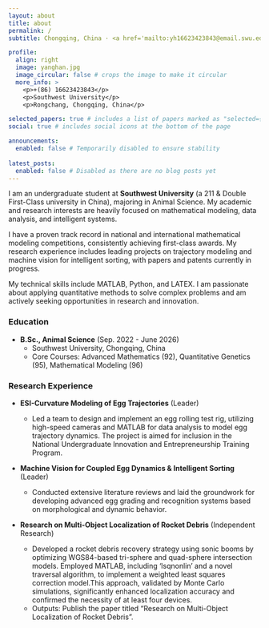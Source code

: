 ```yaml
---
layout: about
title: about
permalink: /
subtitle: Chongqing, China · <a href='mailto:yh16623423843@email.swu.edu.cn'>yh16623423843@email.swu.edu.cn</a>

profile:
  align: right
  image: yanghan.jpg
  image_circular: false # crops the image to make it circular
  more_info: >
    <p>+(86) 16623423843</p>
    <p>Southwest University</p>
    <p>Rongchang, Chongqing, China</p>

selected_papers: true # includes a list of papers marked as "selected={true}"
social: true # includes social icons at the bottom of the page

announcements:
  enabled: false # Temporarily disabled to ensure stability
  
latest_posts:
  enabled: false # Disabled as there are no blog posts yet
---
```


I am an undergraduate student at **Southwest University** (a 211 & Double First-Class university in China), majoring in Animal Science. My academic and research interests are heavily focused on mathematical modeling, data analysis, and intelligent systems.

I have a proven track record in national and international mathematical modeling competitions, consistently achieving first-class awards. My research experience includes leading projects on trajectory modeling and machine vision for intelligent sorting, with papers and patents currently in progress.

My technical skills include MATLAB, Python, and LATEX. I am passionate about applying quantitative methods to solve complex problems and am actively seeking opportunities in research and innovation.

### Education
*   **B.Sc., Animal Science** (Sep. 2022 - June 2026)
    *   Southwest University, Chongqing, China
    *   Core Courses: Advanced Mathematics (92), Quantitative Genetics (95), Mathematical Modeling (96)

### Research Experience
*   **ESI-Curvature Modeling of Egg Trajectories** (Leader)
    *   Led a team to design and implement an egg rolling test rig, utilizing high-speed cameras and MATLAB for data analysis to model egg trajectory dynamics. The project is aimed for inclusion in the National Undergraduate Innovation and Entrepreneurship Training Program.

*   **Machine Vision for Coupled Egg Dynamics & Intelligent Sorting** (Leader)
    *   Conducted extensive literature reviews and laid the groundwork for developing advanced egg grading and recognition systems based on morphological and dynamic behavior.

*   **Research on Multi-Object Localization of Rocket Debris** (Independent Research)
    *   Developed a rocket debris recovery strategy using sonic booms by optimizing WGS84-based tri-sphere and quad-sphere intersection models. Employed MATLAB, including ‘lsqnonlin’ and a novel traversal algorithm, to implement a weighted least squares correction model.This approach, validated by Monte Carlo simulations, significantly enhanced localization accuracy and confirmed the necessity of at least four devices.
    *   Outputs: Publish the paper titled “Research on Multi-Object Localization of Rocket Debris”.
